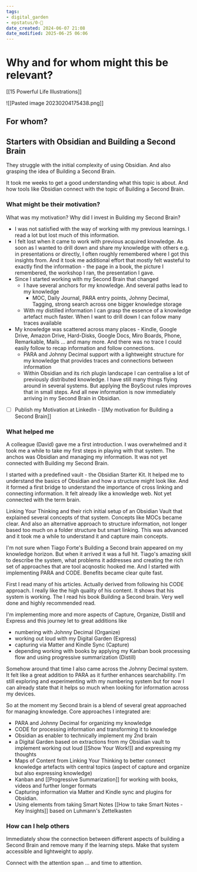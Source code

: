 ```yaml
---
tags: 
- digital_garden
- epstatus/0-🌰
date_created: 2024-06-07 21:08
date_modified: 2025-06-25 06:06
---
```

# Why and for whom might this be relevant?

[[15 Powerful Life Illustrations]]

![[Pasted image 20230204175438.png]]

## For whom?

## Starters with Obsidian and Building a Second Brain

They struggle with the initial complexity of using Obsidian. And also grasping the idea of Building a Second Brain.

It took me weeks to get a good understanding what this topic is about. And how tools like Obsidian connect with the topic of Building a Second Brain.

### What might be their motivation?

What was my motivation? Why did I invest in Building my Second Brain?
+ I was not satisfied with the way of working with my previous learnings. I read a lot but lost much of this information.
+ I felt lost when it came to work with previous acquired knowledge. As soon as I wanted to drill down and share my knowledge with others e.g. in presentations or directly, I often roughly remembered where I got this insights from. And it took me additional effort that mostly felt wasteful to exactly find the information - the page in a book, the picture I remembered, the workshop I ran, the presentation I gave.
+ Since I started working with my Second Brain that changed
	+ I have several anchors for my knowledge. And several paths lead to my knowledge
		+ MOC, Daily Journal, PARA entry points, Johnny Decimal, Tagging, strong search across one bigger knowledge storage
	+ With my distilled information I can grasp the essence of a knowledge artefact much faster. When I want to drill down I can follow many traces available
+ My knowledge was scattered across many places - Kindle, Google Drive, Amazon Drive, Hard-Disks, Google Docs, Miro Boards, Phone, Remarkable, Mails ... and many more. And there was no trace I could easily follow to recap information and follow connections.
	+ PARA and Johnny Decimal support with a lightweight structure for my knowledge that provides traces and connections between information
	+ Within Obsidian and its rich plugin landscape I can centralise a lot of previously distributed knowledge. I have still many things flying around in several systems. But applying the BoyScout rules improves that in small steps. And all new information is now immediately arriving in my Second Brain in Obsidian.

- [ ] Publish my Motivation at LinkedIn - [[My motivation for Building a Second Brain]]

### What helped me

A colleague (David) gave me a first introduction. I was overwhelmed and it took me a while to take my first steps in playing with that system. The anchos was Obsidian and managing my information. It was not yet connected with Building my Second Brain.

I started with a predefined vault - the Obsidian Starter Kit. It helped me to understand the basics of Obsidian and how a structure might look like. And it formed a first bridge to understand the importance of cross linking and connecting information. It felt already like a knowledge web. Not yet connected with the term brain.

Linking Your Thinking and their rich initial setup of an Obsidian Vault that explained several concepts of that system. Concepts like MOCs became clear. And also an alternative approach to structure information, not longer based too much on a folder structure but smart linking. This was advanced and it took me a while to understand it and capture main concepts. 

I'm not sure when Tiago Forte's Building a Second brain appeared on my knowledge horizon. But when it arrived it was a full hit. Tiago's amazing skill to describe the system, what problems it addresses and creating the rich set of approaches that are tool acqnostic hooked me. And I started with implementing PARA and CODE. Benefits became clear quite fast.

First I read many of his articles. Actually derived from following his CODE approach. I really like the high quality of his content. It shows that his system is working.
The I read his book Building a Second brain. Very well done and highly recommended read.

I'm implementing more and more aspects of Capture, Organize, Distill and Express and this journey let to great additions like
+ numbering with Johnny Decimal (Organize)
+ working out loud with my Digital Garden (Express)
+ capturing via Matter and Kindle Sync (Capture)
+ depending working with books by applying my Kanban book processing flow and using progressive summarization (Distill)

Somehow around that time I also came across the Johnny Decimal system. It felt like a great addition to PARA as it further enhances searchability. I'm still exploring and experimenting with my numbering system but for now I can already state that it helps so much when looking for information across my devices.

So at the moment my Second brain is a blend of several great approached for managing knowledge. Core approaches I integrated are:
+ PARA and Johnny Decimal for organizing my knowledge
+ CODE for processing information and transforming it to knowledge
+ Obsidian as enabler to technically implement my 2nd brain
+ a Digital Garden based on extractions from my Obsidian vault to implement working out loud [[Show Your Work!]] and expressing my thoughts
+ Maps of Content from Linking Your Thinking to better connect knowledge artefacts with central topics (aspect of capture and organize but also expressing knowledge)
+ Kanban and  [[Progressive Summarization]] for working with books, videos and further longer formats
+ Capturing information via Matter and Kindle sync and plugins for Obsidian. 
+ Using elements from taking Smart Notes [[How to take Smart Notes - Key Insights]] based on Luhmann's Zettelkasten

### How can I help others

Immediately show the connection between different aspects of building a Second Brain and remove many if the learning steps. Make that system accessible and lightweight to apply.

Connect with the attention span ... and time to attention.
